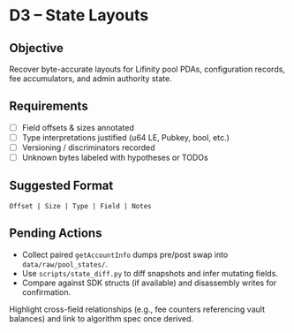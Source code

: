 # D3 – State Layouts

## Objective
Recover byte-accurate layouts for Lifinity pool PDAs, configuration records, fee accumulators, and admin authority state.

## Requirements
- [ ] Field offsets & sizes annotated
- [ ] Type interpretations justified (u64 LE, Pubkey, bool, etc.)
- [ ] Versioning / discriminators recorded
- [ ] Unknown bytes labeled with hypotheses or TODOs

## Suggested Format
```
Offset | Size | Type | Field | Notes
```

## Pending Actions
- Collect paired `getAccountInfo` dumps pre/post swap into `data/raw/pool_states/`.
- Use `scripts/state_diff.py` to diff snapshots and infer mutating fields.
- Compare against SDK structs (if available) and disassembly writes for confirmation.

Highlight cross-field relationships (e.g., fee counters referencing vault balances) and link to algorithm spec once derived.
